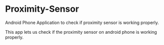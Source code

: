 # Proximity-Sensor
Android Phone Application to check if proximity sensor is working properly.

This app lets us check if the proximity sensor on android phone is working properly.
